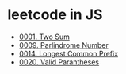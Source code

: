 # leetcode in JS
- [0001. Two Sum](problems/0001_Two_Sum.md)
- [0009. Parlindrome Number](problems/0009_Parlindrome_Number.md)
- [0014. Longest Common Prefix](problems/0014_Longest_Common_Prefix.md)
- [0020. Valid Parantheses](problems/0020_Valid_Parentheses.md)